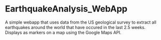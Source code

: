 # EarthquakeAnalysis_WebApp

A simple webapp that uses data from the US geological survey to extract all earthquakes around the world that have occured in the last 2.5 weeks. Displays as markers on a map using the Google Maps API. 
